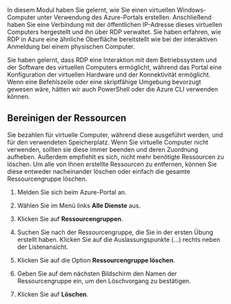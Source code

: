 In diesem Modul haben Sie gelernt, wie Sie einen virtuellen Windows-Computer unter Verwendung des Azure-Portals erstellen. Anschließend haben Sie eine Verbindung mit der öffentlichen IP-Adresse dieses virtuellen Computers hergestellt und ihn über RDP verwaltet. Sie haben erfahren, wie RDP in Azure eine ähnliche Oberfläche bereitstellt wie bei der interaktiven Anmeldung bei einem physischen Computer.

Sie haben gelernt, dass RDP eine Interaktion mit dem Betriebssystem und der Software des virtuellen Computers ermöglicht, während das Portal eine Konfiguration der virtuellen Hardware und der Konnektivität ermöglicht. Wenn eine Befehlszeile oder eine skriptfähige Umgebung bevorzugt gewesen wäre, hätten wir auch PowerShell oder die Azure CLI verwenden können.

## <a name="clean-up-the-resources"></a>Bereinigen der Ressourcen

Sie bezahlen für virtuelle Computer, während diese ausgeführt werden, und für den verwendeten Speicherplatz. Wenn Sie virtuelle Computer nicht verwenden, sollten sie diese immer beenden und deren Zuordnung aufheben. Außerdem empfiehlt es sich, nicht mehr benötigte Ressourcen zu löschen. Um alle von Ihnen erstellte Ressourcen zu entfernen, können Sie diese entweder nacheinander löschen oder einfach die gesamte Ressourcengruppe löschen.

1. Melden Sie sich beim Azure-Portal an.

1. Wählen Sie im Menü links **Alle Dienste** aus.

1. Klicken Sie auf **Ressourcengruppen**.

1. Suchen Sie nach der Ressourcengruppe, die Sie in der ersten Übung erstellt haben. Klicken Sie auf die Auslassungspunkte (...) rechts neben der Listenansicht.

1. Klicken Sie auf die Option **Ressourcengruppe löschen**.

1. Geben Sie auf dem nächsten Bildschirm den Namen der Ressourcengruppe ein, um den Löschvorgang zu bestätigen.

1. Klicken Sie auf **Löschen**.

